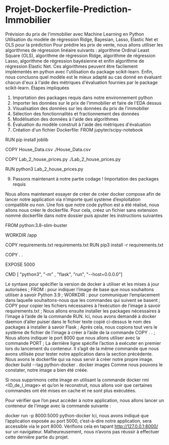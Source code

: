 # Projet-Dockerfile-Prediction-Immobilier
Prévision du prix de l'immobilier avec Machine Learning en Python
Utilisation du modèle de régression Ridge, Bayesian, Lasso, Elastic Net et OLS pour la prédiction
Pour prédire les prix de vente, nous allons utiliser les algorithmes de régression linéaire suivants : algorithme Ordinal Least Square (OLS), algorithme de régression Ridge, algorithme de régression Lasso, algorithme de régression bayésienne et enfin algorithme de régression Elastic Net. Ces algorithmes peuvent être facilement implémentés en python avec l'utilisation du package scikit-learn.
Enfin, nous concluons quel modèle est le mieux adapté au cas donné en évaluant chacun d'eux à l'aide des métriques d'évaluation fournies par le package scikit-learn.
Étapes impliquées
1.	Importation des packages requis dans notre environnement python
2.	Importer les données sur le prix de l'immobilier et faire de l'EDA dessus
3.	Visualisation des données sur les données du prix de l'immobilier
4.	Sélection des fonctionnalités et fractionnement des données
5.	Modélisation des données à l'aide des algorithmes
6.	Évaluation du modèle construit à l'aide des métriques d'évaluation
7.	Création d'un fichier Dockerfile:
FROM jupyter/scipy-notebook

RUN pip install joblib

COPY House_Data.csv ./House_Data.csv


COPY Lab_2_house_prices.py ./Lab_2_house_prices.py

RUN python3 Lab_2_house_prices.py

9.	Passons maintenant à notre partie codage !
Importation des packages requis

Nous allons maintenant essayer de créer de créer docker compose afin de lancer notre application via n’importe quel système d’exploitation compatible ou non.
Une fois que notre code python est a été réalisé, nous allons nous créer le dockerfile. Pour cela, créez un fichier sans extension nommé dockerfile dans notre dossier puis ajouter les instructions suivantes

FROM python:3.8-slim-buster

WORKDIR /app

COPY requirements.txt requirements.txt
RUN pip3 install -r requirements.txt

COPY . .

EXPOSE 5000

CMD [ "python3", "-m" , "flask", "run", "--host=0.0.0.0"]

Le syntaxe pour spécifier la version de docker à utiliser et les mises à jour autorisées ;
FROM : pour indiquer l’image de base que nous souhaitons utiliser à savoir Python 3.9 ;
WORKDIR : pour communiquer l’emplacement dans laquelle souhaitons-nous que les commandes qui suivent se basent ;
COPY pour copier les fichiers nécessaires à l’exécution de l’image à savoir requirements.txt ;
Nous allons ensuite installer les packages nécessaires à l’image à l’aide de la commande RUN. Ici, nous avons demandé à docker daemon d’aller puiser dans le fichier texte copié ci-dessus le nom des packages à installer à savoir Flask ;
Après cela, nous copions tout vers le système de fichier de l’image à créer à l’aide de la commande COPY . . ;
Nous allons indiquer le port 8000 que nous allons utiliser avec la commande PORT ;
La dernière ligne spécifie l’action à exécuter en premier lors du lancement du conteneur. Il s’agit de la même commande que nous avons utilisée pour tester notre application dans la section précédente.
Nous avons le dockerfile qui va nous servir à créer notre propre image.
docker build --tag python-docker .
docker images
Comme nous pouvons le constater, notre image a bien été créée.

Si nous supprimons cette image en utilisant la commande docker rmi <ID_de_l_image> et qu’on le reconstruit, nous allons voir que certaines commandes ont été mises en cache et ne sont plus exécutées.

Pour vérifier que l’on peut accéder à notre application, nous allons lancer un conteneur de l’image avec la commande suivante :

docker run -p 8000:5000 python-docker
Ici, nous avons indiqué que l’application exposée au port 5000, c’est-à-dire notre application, sera accessible via le port 8000. Vérifions cela en tapant http://127.0.0.1:8000/ sur un navigateur.
Malheureusement, nous n’avons pas réussir à effectuer cette dernière partie du projet.
